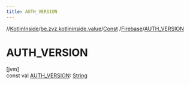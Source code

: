 ```yaml
---
title: AUTH_VERSION
---
```

//[KotlinInside](../../../../index.html)/[be.zvz.kotlininside.value](../../index.html)/[Const](../index.html)
/[Firebase](index.html)/[AUTH_VERSION](-a-u-t-h_-v-e-r-s-i-o-n.html)

# AUTH_VERSION

[jvm]\
const
val [AUTH_VERSION](-a-u-t-h_-v-e-r-s-i-o-n.html): [String](https://kotlinlang.org/api/latest/jvm/stdlib/kotlin/-string/index.html)




